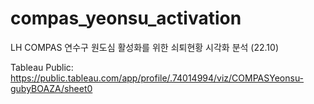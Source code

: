 # compas_yeonsu_activation
LH COMPAS 연수구 원도심 활성화를 위한 쇠퇴현황 시각화 분석 (22.10)

Tableau Public: https://public.tableau.com/app/profile/.74014994/viz/COMPASYeonsu-gubyBOAZA/sheet0
